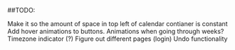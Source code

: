 ##TODO:

Make it so the amount of space in top left of calendar contianer is constant
Add hover animations to buttons.
Animations when going through weeks?
Timezone indicator (?)
Figure out different pages (login)
Undo functionality